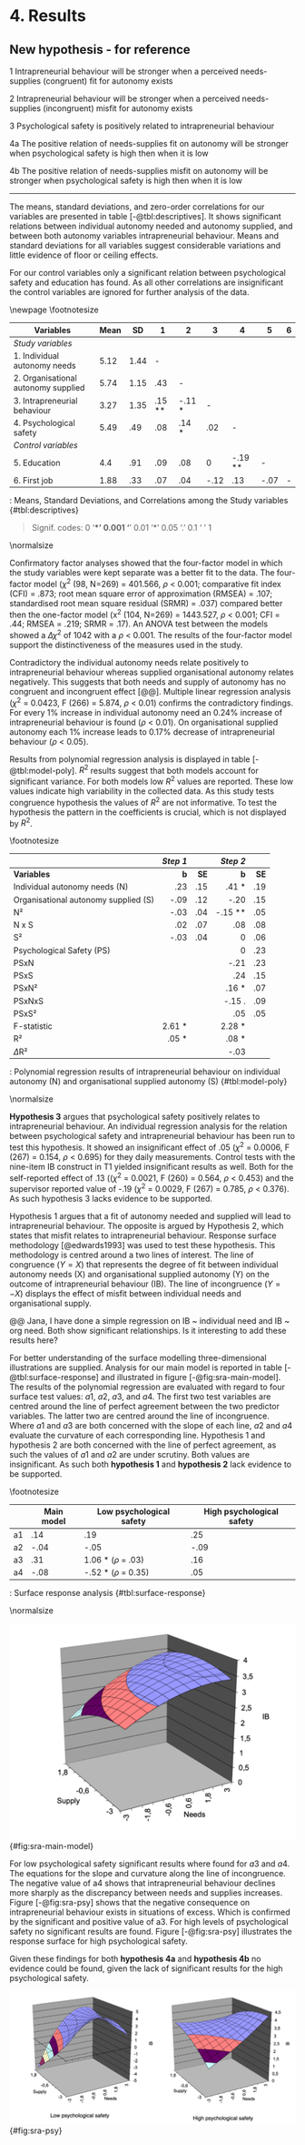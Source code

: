 # 4. Results

## New hypothesis - for reference

1 Intrapreneurial behaviour will be stronger when a perceived needs-supplies (congruent) fit for autonomy exists

2 Intrapreneurial behaviour will be stronger when a perceived needs-supplies (incongruent) misfit for autonomy exists

3 Psychological safety is positively related to intrapreneurial behaviour

4a The positive relation of needs-supplies fit on autonomy will be stronger when psychological safety is high then when it is low

4b The positive relation of needs-supplies misfit on autonomy will be stronger when psychological safety is high then when it is low

---

The means, standard deviations, and zero-order correlations for our variables are presented in table [-@tbl:descriptives]. It shows significant relations between individual autonomy needed and autonomy supplied, and between both autonomy variables intrapreneurial behaviour. Means and standard deviations for all variables suggest considerable variations and little evidence of floor or ceiling effects.

For our control variables only a significant relation between psychological safety and education has found. As all other correlations are insignificant the control variables are ignored for further analysis of the data.

\newpage
\footnotesize

| Variables                            | Mean | SD   | 1        | 2        | 3     | 4          | 5     | 6   |
| ------------------------------------ | ---- | ---- | -------- | -------- | ----- | ---------- | ----- | --- |
| _Study variables_                    |      |      |          |          |       |            |       |     |
| 1\. Individual autonomy needs        | 5.12 | 1.44 | \-       |          |       |            |       |     |
| 2\. Organisational autonomy supplied | 5.74 | 1.15 | .43      | \-       |       |            |       |     |
| 3\. Intrapreneurial behaviour        | 3.27 | 1.35 | .15 \*\* | \-.11 \* | \-    |            |       |     |
| 4\. Psychological safety             | 5.49 | .49  | .08      | .14 \*   | .02   | \-         |       |     |
| _Control variables_                  |      |      |          |          |       |            |       |     |
| 5\. Education                        | 4.4  | .91  | .09      | .08      | 0     | \-.19 \*\* | \-    |     |
| 6\. First job                        | 1.88 | .33  | .07      | .04      | \-.12 | .13        | \-.07 | \-  |

: Means, Standard Deviations, and Correlations among the Study variables {#tbl:descriptives}

> Signif. codes: 0 ‘**\*’ 0.001 ‘**’ 0.01 ‘\*’ 0.05 ‘.’ 0.1 ‘ ’ 1

\normalsize

Confirmatory factor analyses showed that the four-factor model in which the study variables were kept separate was a better fit to the data. The four-factor model ($\chi$<sup>2</sup> (98, N=269) = 401.566, $\rho$ < 0.001; comparative fit index (CFI) = .873; root mean square error of approximation (RMSEA) = .107; standardised root mean square residual (SRMR) = .037) compared better then the one-factor model (x<sup>2</sup> (104, N=269) = 1443.527, $\rho$ < 0.001; CFI = .44; RMSEA = .219; SRMR = .17). An ANOVA test between the models showed a $\Delta\chi$<sup>2</sup> of 1042 with a $\rho$ < 0.001. The results of the four-factor model support the distinctiveness of the measures used in the study.

Contradictory the individual autonomy needs relate positively to intrapreneurial behaviour whereas supplied organisational autonomy relates negatively. This suggests that both needs and supply of autonomy has no congruent and incongruent effect [@@]. Multiple linear regression analysis ($\chi$<sup>2</sup> = 0.0423, F (266) = 5.874, $\rho$ < 0.01) confirms the contradictory findings. For every 1% increase in individual autonomy need an 0.24% increase of intrapreneurial behaviour is found ($\rho$ < 0.01). On organisational supplied autonomy each 1% increase leads to 0.17% decrease of intrapreneurial behaviour ($\rho$ < 0.05).

Results from polynomial regression analysis is displayed in table [-@tbl:model-poly]. $R^2$ results suggest that both models account for significant variance. For both models low $R^2$ values are reported. These low values indicate high variability in the collected data. As this study tests congruence hypothesis the values of $R^2$ are not informative. To test the hypothesis the pattern in the coefficients is crucial, which is not displayed by $R^2$.

\footnotesize

|                                      | _Step 1_ |        |  _Step 2_ |        |
| :----------------------------------- | -------: | -----: | --------: | -----: |
| **Variables**                        |    **b** | **SE** |     **b** | **SE** |
| Individual autonomy needs (N)        |      .23 |    .15 |    .41 \* |    .19 |
| Organisational autonomy supplied (S) |     -.09 |    .12 |      -.20 |    .15 |
| N²                                   |     -.03 |    .04 | -.15 \*\* |    .05 |
| N x S                                |      .02 |    .07 |       .08 |    .08 |
| S²                                   |     -.03 |    .04 |         0 |    .06 |
| Psychological Safety (PS)            |          |        |         0 |    .23 |
| PSxN                                 |          |        |      -.21 |    .23 |
| PSxS                                 |          |        |       .24 |    .15 |
| PSxN²                                |          |        |    .16 \* |    .07 |
| PSxNxS                               |          |        |    -.15 . |    .09 |
| PSxS²                                |          |        |       .05 |    .05 |
| F-statistic                          |  2.61 \* |        |   2.28 \* |        |
| R²                                   |   .05 \* |        |    .08 \* |        |
| $\Delta$R²                           |          |        |      -.03 |        |

: Polynomial regression results of intrapreneurial behaviour on individual autonomy (N) and organisational supplied autonomy (S) {#tbl:model-poly}

\normalsize

**Hypothesis 3** argues that psychological safety positively relates to intrapreneurial behaviour. An individual regression analysis for the relation between psychological safety and intrapreneurial behaviour has been run to test this hypothesis. It showed an insignificant effect of .05 ($\chi$<sup>2</sup> = 0.0006, F (267) = 0.154, $\rho$ < 0.695) for they daily measurements. Control tests with the nine-item IB construct in T1 yielded insignificant results as well. Both for the self-reported effect of .13 (($\chi$<sup>2</sup> = 0.0021, F (260) = 0.564, $\rho$ < 0.453) and the supervisor reported value of -.19 ($\chi$<sup>2</sup> = 0.0029, F (267) = 0.785, $\rho$ < 0.376). As such hypothesis 3 lacks evidence to be supported.

Hypothesis 1 argues that a fit of autonomy needed and supplied will lead to intrapreneurial behaviour. The opposite is argued by Hypothesis 2, which states that misfit relates to intrapreneurial behaviour. Response surface methodology [@edwards1993] was used to test these hypothesis. This methodology is centred around a two lines of interest. The line of congruence ($Y = X$) that represents the degree of fit between individual autonomy needs (X) and organisational supplied autonomy (Y) on the outcome of intrapreneurial behaviour (IB). The line of incongruence ($Y = -X$) displays the effect of misfit between individual needs and organisational supply.

@@ Jana, I have done a simple regression on IB ~ individual need and IB ~ org need. Both show significant relationships. Is it interesting to add these results here?

For better understanding of the surface modelling three-dimensional illustrations are supplied. Analysis for our main model is reported in table [-@tbl:surface-response] and illustrated in figure [-@fig:sra-main-model]. The results of the polynomial regression are evaluated with regard to four surface test values: $a1$, $a2$, $a3$, and $a4$. The first two test variables are centred around the line of perfect agreement between the two predictor variables. The latter two are centred around the line of incongruence. Where $a1$ and $a3$ are both concerned with the slope of each line, $a2$ and $a4$ evaluate the curvature of each corresponding line. Hypothesis 1 and hypothesis 2 are both concerned with the line of perfect agreement, as such the values of $a1$ and $a2$ are under scrutiny. Both values are insignificant. As such both **hypothesis 1** and **hypothesis 2** lack evidence to be supported.

\footnotesize

|     | Main model | Low psychological safety | High psychological safety |
| --- | ---------- | ------------------------ | ------------------------- |
| a1  | .14        | .19                      | .25                       |
| a2  | \-.04      | \-.05                    | \-.09                     |
| a3  | .31        | 1.06 \* ($\rho$ = .03)   | .16                       |
| a4  | \-.08      | \-.52 \* ($\rho$ = 0.35) | .05                       |

: Surface response analysis {#tbl:surface-response}

\normalsize

![Response surface linking our main model of needs-supplies fit on autonomy and intrapreneurial behaviour](./thesis/figures/main-model-sra.png){#fig:sra-main-model}

For low psychological safety significant results where found for $a3$ and $a4$. The equations for the slope and curvature along the line of incongruence. The negative value of a4 shows that intrapreneurial behaviour declines more sharply as the discrepancy between needs and supplies increases. Figure [-@fig:sra-psy] shows that the negative consequence on intrapreneurial behaviour exists in situations of excess. Which is confirmed by the significant and positive value of a3. For high levels of psychological safety no significant results are found. Figure [-@fig:sra-psy] illustrates the response surface for high psychological safety.

Given these findings for both **hypothesis 4a** and **hypothesis 4b** no evidence could be found, given the lack of significant results for the high psychological safety.

![Relationship between autonomy and intrapreneurial behaviour at Low and High levels of psychological safety](./thesis/figures/psy-sra.png){#fig:sra-psy}
